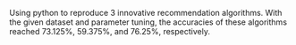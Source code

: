 Using python to reproduce 3 innovative recommendation algorithms. With the given dataset and parameter tuning, the accuracies of these algorithms reached 73.125%, 59.375%, and 76.25%, respectively.
